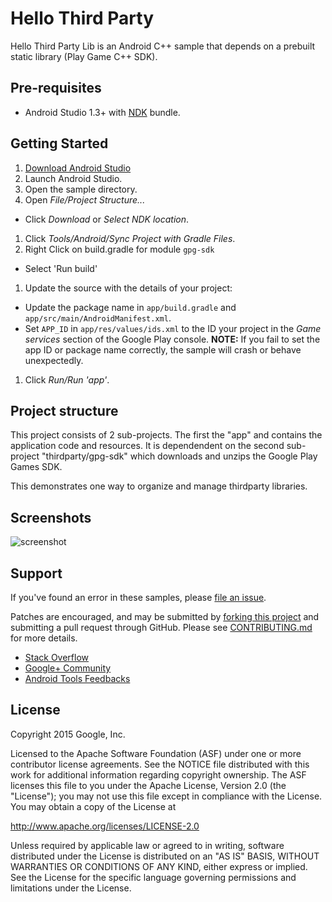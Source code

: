 Hello Third Party
=================
Hello Third Party Lib is an Android C++ sample that depends on a prebuilt static library (Play Game C++ SDK).

Pre-requisites
--------------
- Android Studio 1.3+ with [NDK](https://developer.android.com/ndk/) bundle.

Getting Started
---------------
1. [Download Android Studio](http://developer.android.com/sdk/index.html)
1. Launch Android Studio.
1. Open the sample directory.
1. Open *File/Project Structure...*
  - Click *Download* or *Select NDK location*.
1. Click *Tools/Android/Sync Project with Gradle Files*.
1. Right Click on build.gradle for module `gpg-sdk`
  - Select 'Run build'
1. Update the source with the details of your project:
  - Update the package name in `app/build.gradle` and  `app/src/main/AndroidManifest.xml`.
  - Set `APP_ID` in `app/res/values/ids.xml` to the ID your project in the *Game services* section of the Google Play console.
    __NOTE:__ If you fail to set the app ID or package name correctly, the sample will crash or behave unexpectedly.
1. Click *Run/Run 'app'*.


Project structure
-----------------
This project consists of 2 sub-projects.  The first the "app" and contains
the application code and resources.  It is dependendent on the second sub-project
"thirdparty/gpg-sdk" which downloads and unzips the Google Play Games SDK.

This demonstrates one way to organize and manage thirdparty libraries.

Screenshots
-----------
![screenshot](screenshot.png)

Support
-------
If you've found an error in these samples, please [file an issue](https://github.com/googlesamples/android-ndk/issues/new).

Patches are encouraged, and may be submitted by [forking this project](https://github.com/googlesamples/android-ndk/fork) and
submitting a pull request through GitHub. Please see [CONTRIBUTING.md](CONTRIBUTING.md) for more details.

- [Stack Overflow](http://stackoverflow.com/questions/tagged/android-ndk)
- [Google+ Community](https://plus.google.com/communities/105153134372062985968)
- [Android Tools Feedbacks](http://tools.android.com/feedback)

License
-------
Copyright 2015 Google, Inc.

Licensed to the Apache Software Foundation (ASF) under one or more contributor
license agreements.  See the NOTICE file distributed with this work for
additional information regarding copyright ownership.  The ASF licenses this
file to you under the Apache License, Version 2.0 (the "License"); you may not
use this file except in compliance with the License.  You may obtain a copy of
the License at

  http://www.apache.org/licenses/LICENSE-2.0

Unless required by applicable law or agreed to in writing, software
distributed under the License is distributed on an "AS IS" BASIS, WITHOUT
WARRANTIES OR CONDITIONS OF ANY KIND, either express or implied.  See the
License for the specific language governing permissions and limitations under
the License.
